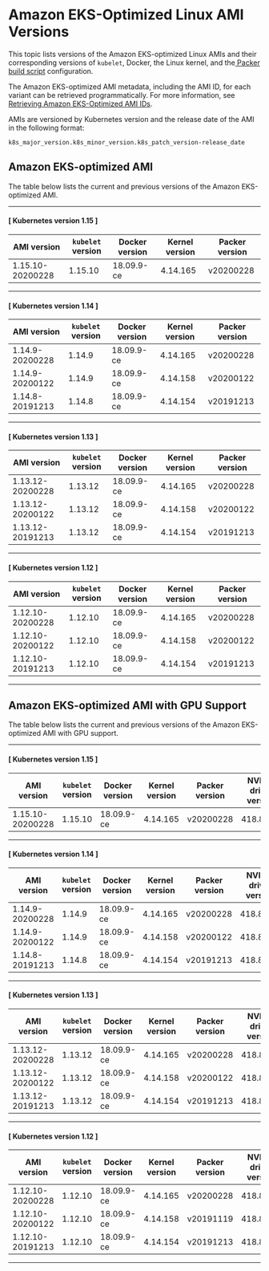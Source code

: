 # Amazon EKS\-Optimized Linux AMI Versions<a name="eks-linux-ami-versions"></a>

This topic lists versions of the Amazon EKS\-optimized Linux AMIs and their corresponding versions of `kubelet`, Docker, the Linux kernel, and the[ Packer build script](eks-optimized-ami.md#eks-ami-build-scripts) configuration\.

The Amazon EKS\-optimized AMI metadata, including the AMI ID, for each variant can be retrieved programmatically\. For more information, see [Retrieving Amazon EKS\-Optimized AMI IDs](retrieve-ami-id.md)\.

AMIs are versioned by Kubernetes version and the release date of the AMI in the following format:

```
k8s_major_version.k8s_minor_version.k8s_patch_version-release_date
```

## Amazon EKS\-optimized AMI<a name="eks-al2-ami-versions"></a>

The table below lists the current and previous versions of the Amazon EKS\-optimized AMI\.

------
#### [ Kubernetes version 1\.15 ]


| AMI version | `kubelet` version | Docker version | Kernel version | Packer version | 
| --- | --- | --- | --- | --- | 
|  1\.15\.10\-20200228  |  1\.15\.10  |  18\.09\.9\-ce  |  4\.14\.165  |  v20200228  | 

------
#### [ Kubernetes version 1\.14 ]


| AMI version | `kubelet` version | Docker version | Kernel version | Packer version | 
| --- | --- | --- | --- | --- | 
|  1\.14\.9\-20200228  |  1\.14\.9  |  18\.09\.9\-ce  |  4\.14\.165  |  v20200228  | 
|  1\.14\.9\-20200122  |  1\.14\.9  |  18\.09\.9\-ce  |  4\.14\.158  |  v20200122  | 
|  1\.14\.8\-20191213  |  1\.14\.8  |  18\.09\.9\-ce  |  4\.14\.154  |  v20191213  | 

------
#### [ Kubernetes version 1\.13 ]


| AMI version | `kubelet` version | Docker version | Kernel version | Packer version | 
| --- | --- | --- | --- | --- | 
|  1\.13\.12\-20200228  |  1\.13\.12  |  18\.09\.9\-ce  |  4\.14\.165  |  v20200228  | 
|  1\.13\.12\-20200122  |  1\.13\.12  |  18\.09\.9\-ce  |  4\.14\.158  |  v20200122  | 
|  1\.13\.12\-20191213  |  1\.13\.12  |  18\.09\.9\-ce  |  4\.14\.154  |  v20191213  | 

------
#### [ Kubernetes version 1\.12 ]


| AMI version | `kubelet` version | Docker version | Kernel version | Packer version | 
| --- | --- | --- | --- | --- | 
|  1\.12\.10\-20200228  |  1\.12\.10  |  18\.09\.9\-ce  |  4\.14\.165  |  v20200228  | 
|  1\.12\.10\-20200122  |  1\.12\.10  |  18\.09\.9\-ce  |  4\.14\.158  |  v20200122  | 
|  1\.12\.10\-20191213  |  1\.12\.10  |  18\.09\.9\-ce  |  4\.14\.154  |  v20191213  | 

------

## Amazon EKS\-optimized AMI with GPU Support<a name="eks-gpu-ami-versions"></a>

The table below lists the current and previous versions of the Amazon EKS\-optimized AMI with GPU support\.

------
#### [ Kubernetes version 1\.15 ]


| AMI version | `kubelet` version | Docker version | Kernel version | Packer version | NVIDIA driver version | 
| --- | --- | --- | --- | --- | --- | 
|  1\.15\.10\-20200228  |  1\.15\.10  |  18\.09\.9\-ce  |  4\.14\.165  |  v20200228  |  418\.87\.00  | 

------
#### [ Kubernetes version 1\.14 ]


| AMI version | `kubelet` version | Docker version | Kernel version | Packer version | NVIDIA driver version | 
| --- | --- | --- | --- | --- | --- | 
|  1\.14\.9\-20200228  |  1\.14\.9  |  18\.09\.9\-ce  |  4\.14\.165  |  v20200228  |  418\.87\.00  | 
|  1\.14\.9\-20200122  |  1\.14\.9  |  18\.09\.9\-ce  |  4\.14\.158  |  v20200122  |  418\.87\.00  | 
|  1\.14\.8\-20191213  |  1\.14\.8  |  18\.09\.9\-ce  |  4\.14\.154  |  v20191213  |  418\.87\.00  | 

------
#### [ Kubernetes version 1\.13 ]


| AMI version | `kubelet` version | Docker version | Kernel version | Packer version | NVIDIA driver version | 
| --- | --- | --- | --- | --- | --- | 
|  1\.13\.12\-20200228  |  1\.13\.12  |  18\.09\.9\-ce  |  4\.14\.165  |  v20200228  |  418\.87\.00  | 
|  1\.13\.12\-20200122  |  1\.13\.12  |  18\.09\.9\-ce  |  4\.14\.158  |  v20200122  |  418\.87\.00  | 
|  1\.13\.12\-20191213  |  1\.13\.12  |  18\.09\.9\-ce  |  4\.14\.154  |  v20191213  |  418\.87\.00  | 

------
#### [ Kubernetes version 1\.12 ]


| AMI version | `kubelet` version | Docker version | Kernel version | Packer version | NVIDIA driver version | 
| --- | --- | --- | --- | --- | --- | 
|  1\.12\.10\-20200228  |  1\.12\.10  |  18\.09\.9\-ce  |  4\.14\.165  |  v20200228  |  418\.87\.00  | 
|  1\.12\.10\-20200122  |  1\.12\.10  |  18\.09\.9\-ce  |  4\.14\.158  |  v20191119  |  418\.87\.00  | 
|  1\.12\.10\-20191213  |  1\.12\.10  |  18\.09\.9\-ce  |  4\.14\.154  |  v20191213  |  418\.87\.00  | 

------